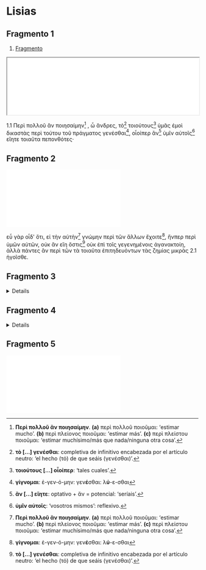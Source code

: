 # Lisias


## Fragmento 1

1. [Fragmento](Fragmento_001.md)

<iframe style="width:100%;" src="Fragmento_001.html"></iframe>

<link href="Fragmento_0001.md" rel="import" />
<link href="Fragmento_0001.html" rel="import" />


1.1 Περὶ πολλοῦ ἂν ποιησαίμην[^1] , ὦ ἄνδρες, τὸ[^3] τοιούτους[^4] ὑμᾶς ἐμοὶ δικαστὰς περὶ τούτου τοῦ πράγματος γενέσθαι[^2], οἷοίπερ ἂν[^5] ὑμῖν αὐτοῖς[^6] εἴητε τοιαῦτα πεπονθότες·

[^1]: **Περὶ πολλοῦ ἂν ποιησαίμην**.
**(a)** περὶ πολλοῦ ποιοῦμαι: ‘estimar mucho’.
**(b)** περὶ πλείονος ποιοῦμαι: ‘estimar más’.
**(c)** περὶ πλείστου ποιοῦμαι: ‘estimar muchísimo/más que nada/ninguna otra cosa’.
[^2]: **γίγνομαι**: ἐ-γεν-ό-μην:
γεν**έ**σθαι: λ**ύ**-ε-σθαι 
[^3]: **τὸ […] γενέσθαι**: completiva de infinitivo encabezada por el artículo neutro: ‘el hecho (τό) de  que seáis (γενέσθαι)’.
[^4]: **τοιούτους […] οἷοίπερ**: ‘tales cuales’.
[^5]: **ἂν […] εἴητε**: optativo + ἄν = potencial: ‘seríais’.
[^6]: **ὑμῖν αὐτοῖς**: ‘vosotros mismos’: reflexivo.



## Fragmento 2

![Fragmento](Fragmento_001.md)


εὖ γὰρ οἶδ' ὅτι, εἰ τὴν αὐτὴν[^1] γνώμην περὶ τῶν ἄλλων ἔχοιτε[^2], ἥνπερ περὶ ὑμῶν αὐτῶν, οὐκ ἂν εἴη ὅστις[^3] οὐκ ἐπὶ τοῖς γεγενημένοις ἀγανακτοίη, ἀλλὰ πάντες ἂν περὶ τῶν τὰ τοιαῦτα ἐπιτηδευόντων τὰς ζημίας μικρὰς 2.1 ἡγοῖσθε.

[^1]: τὴν **αὐτὴν** γνώμην […], **ἥνπερ**  […]: «la misma opinión que …»
[^2]: **εἰ ἔχοιτε**: optativo potencial en subordinada que depende de una principal potencial (ἂν εἴη).
[^3]: **οὐκ ἂν εἴη ὅστις οὐκ**: ‘no habría nadie que no’ > ‘todo el mundo’.

## Fragmento 3

<details>
<iframe style="width:100%;" src="Fragmento_001.html"></iframe>
</details>


## Fragmento 4

<details>
<iframe style="width:100%;" src="Fragmento_001.md"></iframe>
</details>


## Fragmento 5

![Fragmento](Fragmento_001.html)

